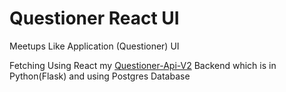 # Questioner React UI

Meetups Like Application (Questioner) UI

Fetching Using React my [Questioner-Api-V2](https://github.com/kburudi/Questioner-Api-V2) Backend which is in Python(Flask) and using Postgres Database
